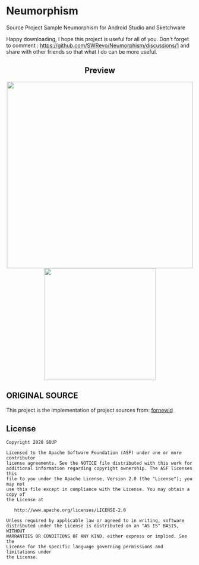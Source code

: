 # Neumorphism
Source Project Sample Neumorphism for Android Studio and Sketchware

Happy downloading, I hope this project is useful for all of you. Don't forget to comment : https://github.com/SWRevo/Neumorphism/discussions/1 and share with other friends so that what I do can be more useful.

<h2 align="center">Preview</h2>
<p align="center">
<img width="500" src="https://user-images.githubusercontent.com/71774787/102743976-98ef3880-4393-11eb-88d0-40c6a4812165.jpg"/>

<img width="300" src="https://user-images.githubusercontent.com/71774787/102744087-e9669600-4393-11eb-8b04-32544f0d370d.jpg"/>
</p>

## ORIGINAL SOURCE
This project is the implementation of project sources from: [fornewid](https://github.com/fornewid/neumorphism)

## License

```
Copyright 2020 SOUP

Licensed to the Apache Software Foundation (ASF) under one or more contributor
license agreements. See the NOTICE file distributed with this work for
additional information regarding copyright ownership. The ASF licenses this
file to you under the Apache License, Version 2.0 (the "License"); you may not
use this file except in compliance with the License. You may obtain a copy of
the License at

   http://www.apache.org/licenses/LICENSE-2.0

Unless required by applicable law or agreed to in writing, software
distributed under the License is distributed on an "AS IS" BASIS, WITHOUT
WARRANTIES OR CONDITIONS OF ANY KIND, either express or implied. See the
License for the specific language governing permissions and limitations under
the License.
```
